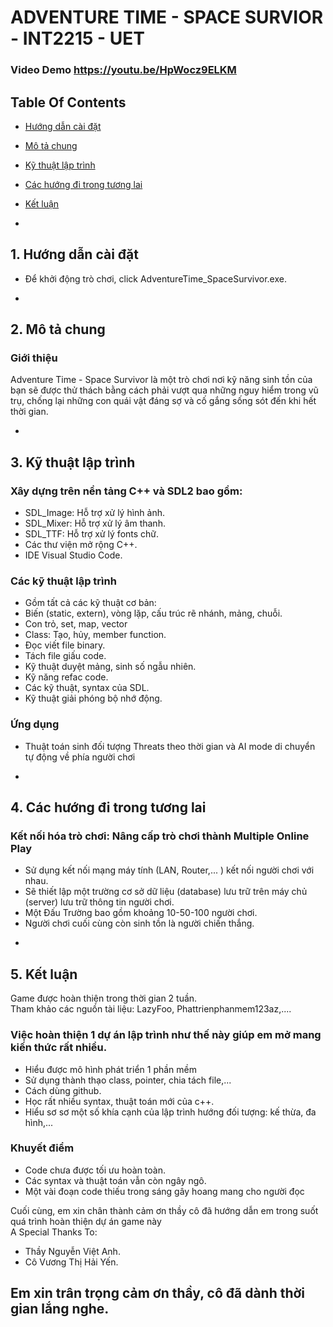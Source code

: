#  ADVENTURE TIME - SPACE SURVIOR - INT2215 - UET
### Video Demo https://youtu.be/HpWocz9ELKM
## Table Of Contents <br />
* [Hướng dẫn cài đặt](#setup)
* [Mô tả chung](#info)
* [Kỹ thuật lập trình](#tech)
* [Các hướng đi trong tương lai](#future)
* [Kết luận](#summary)


* <a name="setup"/>
## 1. Hướng dẫn cài đặt
- Để khởi động trò chơi, click AdventureTime_SpaceSurvivor.exe. <br />


* <a name="info"/>
## 2. Mô tả chung <br />

### Giới thiệu
Adventure Time - Space Survivor là một trò chơi nơi kỹ năng sinh tồn của bạn sẽ được thử thách bằng cách phải vượt qua những nguy hiểm trong vũ trụ, chống lại những con quái vật đáng sợ và cố gắng sống sót đến khi hết thời gian. <br />

* <a name="tech"/>
## 3. Kỹ thuật lập trình <br />
### Xây dựng trên nền tảng C++ và SDL2 bao gồm:<br />
- SDL_Image: Hỗ trợ xử lý hình ảnh.
- SDL_Mixer: Hỗ trợ xử lý âm thanh. <br />
- SDL_TTF: Hỗ trợ xử lý fonts chữ. <br />
- Các thư viện mở rộng C++. <br />
- IDE Visual Studio Code. <br />

### Các kỹ thuật lập trình <br />
- Gồm tất cả các kỹ thuật cơ bản: <br />
- Biến (static, extern), vòng lặp, cấu trúc rẽ nhánh, mảng, chuỗi. <br />
- Con trỏ, set, map, vector <br />
- Class: Tạo, hủy, member function. <br />
- Đọc viết file binary. <br />
- Tách file giấu code.<br />
- Kỹ thuật duyệt mảng, sinh số ngẫu nhiên.<br />
- Kỹ năng refac code.
- Các kỹ thuật, syntax của SDL.
- Kỹ thuật giải phóng bộ nhớ động. <br />

### Ứng dụng <br />
- Thuật toán sinh đối tượng Threats theo thời gian và AI mode di chuyển tự động về phía người chơi <br />

* <a name="future"/>
## 4. Các hướng đi trong tương lai <br />
### Kết nối hóa trò chơi: Nâng cấp trò chơi thành Multiple Online Play <br />
- Sử dụng kết nối mạng máy tính (LAN, Router,... ) kết nối người chơi với nhau. <br />
- Sẽ thiết lập một trường cơ sở dữ liệu (database) lưu trữ trên máy chủ (server) lưu trữ thông tin người chơi. <br />
- Một Đấu Trường bao gồm khoảng 10-50-100 người chơi. <br />
- Người chơi cuối cùng còn sinh tồn là người chiến thắng. <br />

* <a name="summary"/>
## 5. Kết luận
Game được hoàn thiện trong thời gian 2 tuần. <br />
Tham khảo các nguồn tài liệu: LazyFoo, Phattrienphanmem123az,.... <br />

### Việc hoàn thiện 1 dự án lập trình như thế này giúp em mở mang kiến thức rất nhiều.<br />
- Hiểu được mô hình phát triển 1 phần mềm <br />
- Sử dụng thành thạo class, pointer, chia tách file,...<br />
- Cách dùng github.<br />
- Học rất nhiều syntax, thuật toán mới của c++.<br />
- Hiểu sơ sơ một số khía cạnh của lập trình hướng đối tượng: kế thừa, đa hình,...<br />

### Khuyết điểm <br />
- Code chưa được tối ưu hoàn toàn. <br />
- Các syntax và thuật toán vẫn còn ngây ngô. <br />
- Một vài đoạn code thiếu trong sáng gây hoang mang cho người đọc <br />

Cuối cùng, em xin chân thành cảm ơn thầy cô đã hướng dẫn em trong suốt quá trình hoàn thiện dự án game này <br />
A Special Thanks To:<br />
- Thầy Nguyễn Việt Anh.<br />
- Cô Vương Thị Hải Yến.<br />
## Em xin trân trọng cảm ơn thầy, cô đã dành thời gian lắng nghe. <br />

